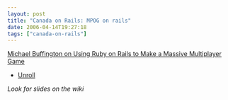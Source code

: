 ```yaml
---
layout: post
title: "Canada on Rails: MPOG on rails"
date: 2006-04-14T19:27:18
tags: ["canada-on-rails"]
---
```


<p><a href="http://www.canadaonrails.com/speakers/show/15">Michael Buffington on Using Ruby on Rails to Make a Massive Multiplayer Game</a></p>

<ul>
<li><a href="http://llor.nu">Unroll</a></li>
</ul>

<p><em>Look for slides on the wiki</em></p>

